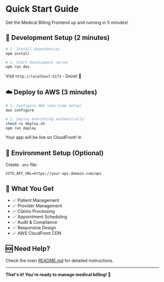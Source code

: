 # Quick Start Guide

Get the Medical Billing Frontend up and running in 5 minutes!

## 🚀 Development Setup (2 minutes)

```bash
# 1. Install dependencies
npm install

# 2. Start development server
npm run dev
```

Visit `http://localhost:5173` - Done! 🎉

## ☁️ Deploy to AWS (3 minutes)

```bash
# 1. Configure AWS (one-time setup)
aws configure

# 2. Deploy everything automatically
chmod +x deploy.sh
npm run deploy
```

Your app will be live on CloudFront! 🌐

## 🔧 Environment Setup (Optional)

Create `.env` file:
```env
VITE_API_URL=https://your-api-domain.com/api
```

## 📱 What You Get

- ✅ Patient Management
- ✅ Provider Management  
- ✅ Claims Processing
- ✅ Appointment Scheduling
- ✅ Audit & Compliance
- ✅ Responsive Design
- ✅ AWS CloudFront CDN

## 🆘 Need Help?

Check the main [README.md](README.md) for detailed instructions.

---

**That's it! You're ready to manage medical billing! 🏥** 